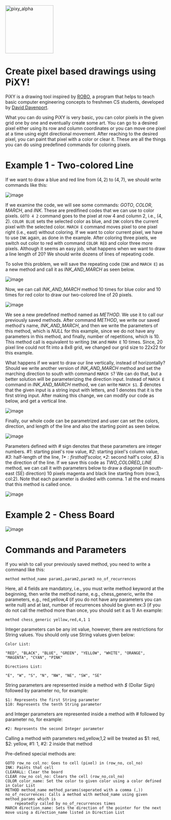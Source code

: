 <img width="150" alt="pixy_alpha" src="https://user-images.githubusercontent.com/3480398/163027801-21a4724c-6d20-4d6a-bd38-42d3cba5bec3.PNG">


# Create pixel based drawings using PiXY!

PiXY is a drawing tool inspired by [ROBO](http://www.cs.bilkent.edu.tr/~david/robo.htm), a program that helps to teach basic computer engineering concepts to freshmen CS students, developed by [David Davenport](http://www.cs.bilkent.edu.tr/~david/david.html).

What you can do using PiXY is very basic, you can color pixels in the given grid one by one and eventually create some art. You can go to a desired pixel either using its row and column coordinates or you can move one pixel at a time using eight directional movement. After reaching to the desired pixel, you can paint that pixel with a color or clear it. These are all the things you can do using predefined commands for coloring pixels.

# Example 1 - Two-colored Line

If we want to draw a blue and red line from $(4,2)$ to $(4,7)$, we should write commands like this:

![image](https://user-images.githubusercontent.com/3480398/162762595-2a1d2e92-3239-49e3-baec-81e0b6f4bbe3.png)

If we examine the code, we will see some commands: *GOTO*, *COLOR*, *MARCH*, and *INK*. These are predifined codes that we can use to color pixels. `GOTO 4 2` command goes to the pixel at row $4$ and column $2$, i.e., $(4,2)$. `COLOR BLUE` sets the selected color as blue, and `INK` colors the current pixel with the selected color. `MARCH E` command moves pixel to one pixel right (i.e., east) without coloring. If we want to color current pixel, we have to use `INK` again, as done in the example. After coloring three pixels, we switch out color to red with command `COLOR RED` and color three more pixels. Although it seems an easy job, what happens when we want to draw a line length of $20$? We should write dozens of lines of repeating code.

To solve this problem, we will save the repeating code (`INK` and `MARCH E`) as a new method and call it as *INK_AND_MARCH* as seen below. 

![image](https://user-images.githubusercontent.com/3480398/162753398-6b6a111f-b654-4bb5-bc9b-6101bf00a051.png)

Now, we can call *INK_AND_MARCH* method $10$ times for blue color and $10$ times for red color to draw our two-colored line of $20$ pixels.

![image](https://user-images.githubusercontent.com/3480398/162755411-ffdccecd-eafc-43f6-835e-1ca6a81def35.png)

We see a new predefined method named as *METHOD*. We use it to call our previously saved methods. After command *METHOD*, we write our saved method's name, *INK_AND_MARCH*, and then we write the parameters of this method, which is *NULL* for this example, since we do not have any parameters in this method, and finally, number of repetitions, which is $10$. This method call is equivalent to writing `INK` and `MARH E` $10$ times. Since, $20$ pixel line could not fit into a $8$x$8$ grid, we changed our grid size to $22$x$22$ for this example.

What happens if we want to draw our line vertically, instead of horizontally? Should we write another version of *INK_AND_MARCH* method and set the marching direction to south with command `MARCH S`? We can do that, but a better solution will be parameterizing the direction input. Instead of `MARCH E` command in *INK_AND_MARCH* method, we can write `MARCH $1`. *$* denotes that the given input is a string input with letters, and $1$ denotes that it is the first string input. After making this change, we can modify our code as below, and get a vertical line.

![image](https://user-images.githubusercontent.com/3480398/162756777-c2f8bcc2-b621-4978-a473-394755d5d348.png)

Finally, our whole code can be parametrized and user can set the colors, direction, and length of the line and also the starting point as seen below. 

![image](https://user-images.githubusercontent.com/3480398/162761475-3635cc76-ad05-4900-b10a-ddc167e85a9a.png)

Parameters defined with *#* sign denotes that these parameters are integer numbers. *#1*: starting pixel's row value, *#2*: starting pixel's column value, *#3*: half-length of the line, *$1*: first half's color, *$2*: second half's color, *$3* is the direction of the line. If we save this code as *TWO_COLORED_LINE* method, we can call it with parameters below to draw a diagonal (in south-east (SE) direction) $10$ pixels magenta and black line starting from (row:$3$, col:$2$). Note that each parameter is divided with comma. $1$ at the end means that this method is called once.

![image](https://user-images.githubusercontent.com/3480398/162761958-9af2c0fd-8ab8-42de-a687-cb0d9a9da527.png)


# Example 2 - Chess Board

![image](https://user-images.githubusercontent.com/3480398/144652718-de890bac-6cb9-4c65-a123-be09418bbcb5.png)

# Commands and Parameters

If you wish to call your previously saved method, you need to write a command like this:

	method method_name param1,param2,param3 no_of_recurrences

Here, all $4$ fields are mandatory, i.e., you must write method keyword at the beginning, then write the
	method name, e.g., chess_generic, write the parameters, e.g., red,yellow,$4$ (if you do not have any parameters you can write null)
	and at last, number of recurrences should be given ex:3 (if you do not call the method more than once,
	you should set it as 1) An example:

	method chess_generic yellow,red,4,1 1

Integer parameters can be any int value, however, there are restrictions for String values. You should
only use String values given below:

	Color List:

	"RED", "BLACK", "BLUE", "GREEN", "YELLOW", "WHITE", "ORANGE", "MAGENTA", "CYAN", "PINK"

	Directions List:

	"E", "W", "S", "N", "NW", "NE", "SW", "SE"

String parameters are represented inside a method with *$* (Dollar Sign) followed by parameter no, for example:

	$1: Represents the first String parameter
	$10: Represents the tenth String parameter

and Integer parameters are represented inside a method with # followed by parameter no, for example:

	#2: Represents the second Integer parameter

Calling a method with parameters red,yellow,1,2 will be treated as $1: red, $2: yellow, #1: 1, #2: 2 inside that method

Pre-defined special methods are:

	GOTO row_no col_no: Goes to cell (pixel) in (row_no, col_no)
	INK: Paints that cell
	CLEARALL: Clear the board
	CLEAR row_no col_no: Clears the cell (row_no,col_no)
	COLOR color_name: Set the color to given color using a color defined in Color List
	METHOD method_name method_params(seperated with a comma (,)) no_of_recurrences: Calls a method with method_name using given method_params which is
		repeatedly called by no_of_recurrences times
	MARCH direction_name: Sets the direction of the pointer for the next move using a direction_name listed in Direction List
